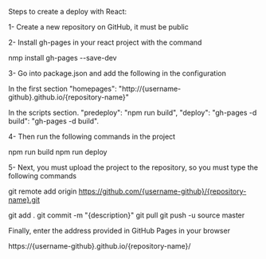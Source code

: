 Steps to create a deploy with React:

1- Create a new repository on GitHub, it must be public

2- Install gh-pages in your react project with the command

nmp install gh-pages --save-dev

3- Go into package.json and add the following in the configuration

In the first section
"homepages": "http://{username-github}.github.io/{repository-name}"

In the scripts section.
"predeploy": "npm run build",
"deploy": "gh-pages -d build": "gh-pages -d build".

4- Then run the following commands in the project

npm run build
npm run deploy

5- Next, you must upload the project to the repository, so you must type the following commands

git remote add origin https://github.com/{username-github}/{repository-name}.git

git add .
git commit -m "{description}"
git pull
git push -u source master

Finally, enter the address provided in GitHub Pages in your browser 

https://{username-github}.github.io/{repository-name}/
